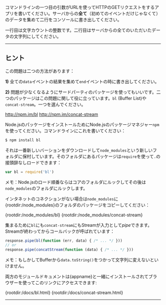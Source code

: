 コマンドラインの一つ目の引数がURLを使ってHTTPのGETリクエストをするアプリを書いてください。サーバからの**全て**（初めてのイベントだけじゃなくて）のデータを集めて二行をコンソールに書き出してください。

一行目は文字カウントの整数です。二行目はサーバからの全てのいただいたデータの文字列にしてください。

----------------------------------------------------------------------
## ヒント

この問題は二つの方法があります：

**1)** 全ての`data`イベントの結果を集めて`end`イベントの時に書き出してください。

**2)** 問題が少なくなるようにサードパーティのパッケージを使ってもいいです。二つのパッケージはこの問題に関して役に立っています。`bl` (Buffer List)や `concat-stream`。一つを選んでください。

  <http://npm.im/bl>
  <http://npm.im/concat-stream>

Node.jsのパッケージをインストールためにNode.jsのパッケージマネジャー`npm`を使ってください。コマンドラインにこれを書いてください：

```sh
$ npm install bl
```

それは一番新しいバーションをダウンロードして`node_modules`という新しいフォルダに保村しています。そのフォルダにあるパッケージは`require`を使って`.`の接頭辞なしロードできます：

```js
var bl = require('bl')
```

メモ：Node.jsのロード順番ならはコアのフォルダにルックしてその後は`node_modules`のフォルダにルックします。

インタネットのコネクションがない場合は`node_modules`に{rootdir:/node_modules}のフォルダのパッケージをコピーしてください：

  {rootdir:/node_modules/bl}
  {rootdir:/node_modules/concat-stream}

集まるために`bl`にも`concat-stream`にもStreamが入力として*pipe*できます。Streamが終わってからコールバックが呼ばれています：

```js
response.pipe(bl(function (err, data) { /* ... */ }))
// or
response.pipe(concatStream(function (data) { /* ... */ }))
```

メモ：もしかしてBufferから`data.toString()`をつかって文字列に変えないといけません。

両方のモジュールドキュメントは{appname}と一緒にインストールされてブラウザーを使ってこのリンクにアクセスできます:

  {rootdir:/docs/bl.html}
  {rootdir:/docs/concat-stream.html}

----------------------------------------------------------------------
